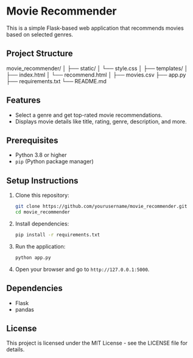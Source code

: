# Movie Recommender

This is a simple Flask-based web application that recommends movies based on selected genres.

## Project Structure
movie_recommender/
│
├── static/
│   └── style.css
│
├── templates/
│   ├── index.html
│   └── recommend.html
│
├── movies.csv
├── app.py
├── requirements.txt
└── README.md



## Features
- Select a genre and get top-rated movie recommendations.
- Displays movie details like title, rating, genre, description, and more.

## Prerequisites
- Python 3.8 or higher
- `pip` (Python package manager)

## Setup Instructions
1. Clone this repository:
    ```bash
    git clone https://github.com/yourusername/movie_recommender.git
    cd movie_recommender
    ```
2. Install dependencies:
    ```bash
    pip install -r requirements.txt
    ```
3. Run the application:
    ```bash
    python app.py
    ```
4. Open your browser and go to `http://127.0.0.1:5000`.

## Dependencies
- Flask
- pandas

## License
This project is licensed under the MIT License - see the LICENSE file for details.
